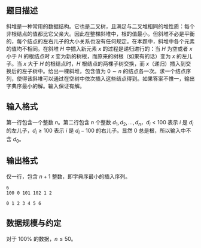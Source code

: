 ## 题目描述

斜堆是一种常用的数据结构。它也是二叉树，且满足与二叉堆相同的堆性质：每个非根结点的值都比它父亲大。因此在整棵斜堆中，根的值最小。但斜堆不必是平衡的，每个结点的左右儿子的大小关系也没有任何规定。在本题中，斜堆中各个元素的值均不相同。在斜堆 $H$ 中插入新元素 $x$ 的过程是递归进行的：当 $H$ 为空或者 $x$ 小于 $H$ 的根结点时 $x$ 变为新的树根，而原来的树根（如果有的话）变为 $x$ 的左儿子。当 $x$ 大于 $H$ 的根结点时，$H$ 根结点的两棵子树交换，而 $x$（递归）插入到交换后的左子树中。给出一棵斜堆，包含值为 $0\sim n$ 的结点各一次。求一个结点序列，使得该斜堆可以通过在空树中依次插入这些结点得到。如果答案不惟一，输出字典序最小的解。输入保证有解。

## 输入格式

第一行包含一个整数 $n$。第二行包含 $n$ 个整数 $d_1, d_2, \dots , d_n$，$d_i < 100$ 表示 $i$ 是 $d_i$ 的左儿子，$d_i\ge 100$ 表示 $i$ 是 $d_i-100$ 的右儿子。显然 $0$ 总是根，所以输入中不含 $d_0$。

## 输出格式

仅一行，包含 $n+1$ 整数，即字典序最小的插入序列。

```input1
6
100 0 101 102 1 2	
```

```output1
0 1 2 3 4 5 6
```

## 数据规模与约定

对于 $100\%$ 的数据，$n\le 50$。